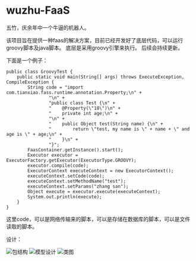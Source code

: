 # wuzhu-FaaS
五竹，庆余年中一个牛逼的机器人。

该项目旨在提供一种faas的解决方案，目前已经开发好了底层代码，可以运行groovy脚本及java脚本。
底层是采用groovy引擎来执行。
后续会持续更新。

下面是一个例子：
```
public class GroovyTest {
    public static void main(String[] args) throws ExecuteException, CompileException {
        String code = "import com.tianxiao.fass.runtime.annotation.Property;\n" +
                "\n" +
                "public class Test {\n" +
                "    @Property(\"18\")\n" +
                "    private int age;\n" +
                "\n" +
                "    public Object test(String name) {\n" +
                "        return \"test, my name is \" + name + \" and age is \" + age;\n" +
                "    }\n" +
                "}";
        FaasContainer.getInstance().start();
        Executor executor = ExecutorFactory.getExecutor(ExecutorType.GROOVY);
        executor.compile(code);
        ExecutorContext executeContext = new ExecutorContext();
        executeContext.setCode(code);
        executeContext.setMethodName("test");
        executeContext.setParams("zhang san");
        Object execute = executor.execute(executeContext);
        System.out.println(execute);
    }
}
```
这里code，可以是网络传输来的脚本，可以是存储在数据库的脚本，可以是文件读取的脚本。


设计：

![包结构](http://i1.fuimg.com/720396/50eaa2bd776c4a1d.png)
![模型设计](http://i1.fuimg.com/720396/ee1c05baa1645c8f.png)
![类图](http://i1.fuimg.com/720396/8ad495385b4e60c2.png)
